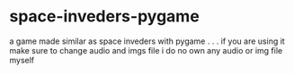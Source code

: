 # space-inveders-pygame
a game made similar as space inveders with pygame 
.
.
.
if you are using it make sure to change audio and imgs file i do no own any audio or img file myself
